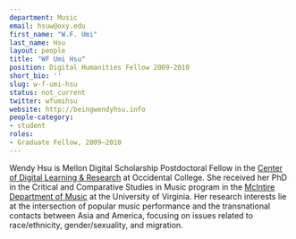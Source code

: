 ```yaml
---
department: Music
email: hsuw@oxy.edu
first_name: "W.F. Umi"
last_name: Hsu
layout: people
title: "WF Umi Hsu"
position: Digital Humanities Fellow 2009-2010
short_bio: ''
slug: w-f-umi-hsu
status: not_current
twitter: wfumihsu
website: http://beingwendyhsu.info
people-category:
- student
roles:
- Graduate Fellow, 2009–2010
---
```


Wendy Hsu is Mellon Digital Scholarship Postdoctoral Fellow in the [Center of Digital Learning & Research](http://college.oxy.edu/cdlr/) at Occidental College. She received her PhD in the Critical and Comparative Studies in Music program in the [McIntire Department of Music](http://artsandsciences.virginia.edu/music/) at the University of Virginia. Her research interests lie at the intersection of popular music performance and the transnational contacts between Asia and America, focusing on issues related to race/ethnicity, gender/sexuality, and migration.
